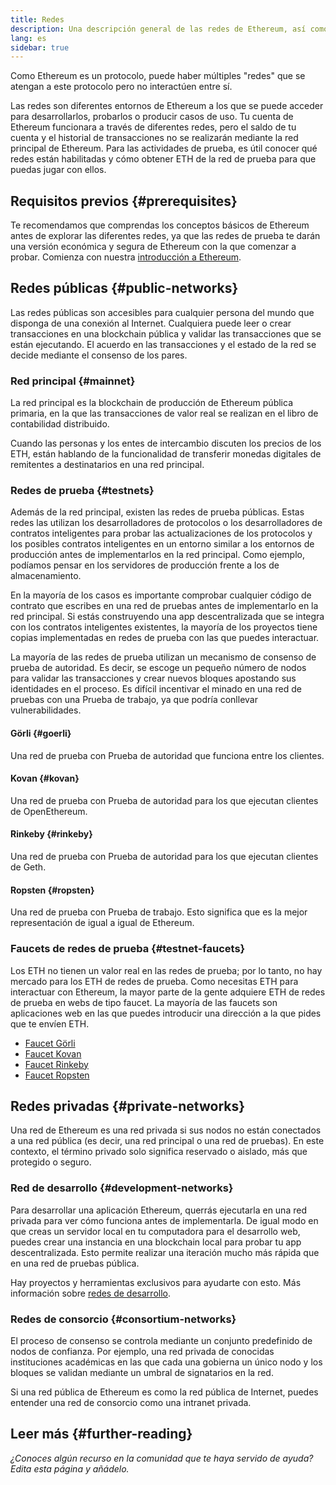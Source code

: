 ```yaml
---
title: Redes
description: Una descripción general de las redes de Ethereum, así como de dónde obtener ether (ETH) en la red de prueba y cómo probar tu aplicación.
lang: es
sidebar: true
---
```


Como Ethereum es un protocolo, puede haber múltiples "redes" que se atengan a este protocolo pero no interactúen entre sí.

Las redes son diferentes entornos de Ethereum a los que se puede acceder para desarrollarlos, probarlos o producir casos de uso. Tu cuenta de Ethereum funcionara a través de diferentes redes, pero el saldo de tu cuenta y el historial de transacciones no se realizarán mediante la red principal de Ethereum. Para las actividades de prueba, es útil conocer qué redes están habilitadas y cómo obtener ETH de la red de prueba para que puedas jugar con ellos.

## Requisitos previos {#prerequisites}

Te recomendamos que comprendas los conceptos básicos de Ethereum antes de explorar las diferentes redes, ya que las redes de prueba te darán una versión económica y segura de Ethereum con la que comenzar a probar. Comienza con nuestra [introducción a Ethereum](/en/developers/docs/intro-to-ethereum/).

## Redes públicas {#public-networks}

Las redes públicas son accesibles para cualquier persona del mundo que disponga de una conexión al Internet. Cualquiera puede leer o crear transacciones en una blockchain pública y validar las transacciones que se están ejecutando. El acuerdo en las transacciones y el estado de la red se decide mediante el consenso de los pares.

### Red principal {#mainnet}

La red principal es la blockchain de producción de Ethereum pública primaria, en la que las transacciones de valor real se realizan en el libro de contabilidad distribuido.

Cuando las personas y los entes de intercambio discuten los precios de los ETH, están hablando de la funcionalidad de transferir monedas digitales de remitentes a destinatarios en una red principal.

### Redes de prueba {#testnets}

Además de la red principal, existen las redes de prueba públicas. Estas redes las utilizan los desarrolladores de protocolos o los desarrolladores de contratos inteligentes para probar las actualizaciones de los protocolos y los posibles contratos inteligentes en un entorno similar a los entornos de producción antes de implementarlos en la red principal. Como ejemplo, podíamos pensar en los servidores de producción frente a los de almacenamiento.

En la mayoría de los casos es importante comprobar cualquier código de contrato que escribes en una red de pruebas antes de implementarlo en la red principal. Si estás construyendo una app descentralizada que se integra con los contratos inteligentes existentes, la mayoría de los proyectos tiene copias implementadas en redes de prueba con las que puedes interactuar.

La mayoría de las redes de prueba utilizan un mecanismo de consenso de prueba de autoridad. Es decir, se escoge un pequeño número de nodos para validar las transacciones y crear nuevos bloques apostando sus identidades en el proceso. Es difícil incentivar el minado en una red de pruebas con una Prueba de trabajo, ya que podría conllevar vulnerabilidades.

#### Görli {#goerli}

Una red de prueba con Prueba de autoridad que funciona entre los clientes.

#### Kovan {#kovan}

Una red de prueba con Prueba de autoridad para los que ejecutan clientes de OpenEthereum.

#### Rinkeby {#rinkeby}

Una red de prueba con Prueba de autoridad para los que ejecutan clientes de Geth.

#### Ropsten {#ropsten}

Una red de prueba con Prueba de trabajo. Esto significa que es la mejor representación de igual a igual de Ethereum.

### Faucets de redes de prueba {#testnet-faucets}

Los ETH no tienen un valor real en las redes de prueba; por lo tanto, no hay mercado para los ETH de redes de prueba. Como necesitas ETH para interactuar con Ethereum, la mayor parte de la gente adquiere ETH de redes de prueba en webs de tipo faucet. La mayoría de las faucets son aplicaciones web en las que puedes introducir una dirección a la que pides que te envíen ETH.

- [Faucet Görli](https://faucet.goerli.mudit.blog/)
- [Faucet Kovan](https://faucet.kovan.network/)
- [Faucet Rinkeby](https://faucet.rinkeby.io/)
- [Faucet Ropsten](https://faucet.ropsten.be/)

## Redes privadas {#private-networks}

Una red de Ethereum es una red privada si sus nodos no están conectados a una red pública (es decir, una red principal o una red de pruebas). En este contexto, el término privado solo significa reservado o aislado, más que protegido o seguro.

### Red de desarrollo {#development-networks}

Para desarrollar una aplicación Ethereum, querrás ejecutarla en una red privada para ver cómo funciona antes de implementarla. De igual modo en que creas un servidor local en tu computadora para el desarrollo web, puedes crear una instancia en una blockchain local para probar tu app descentralizada. Esto permite realizar una iteración mucho más rápida que en una red de pruebas pública.

Hay proyectos y herramientas exclusivos para ayudarte con esto. Más información sobre [redes de desarrollo](/developers/docs/development-networks/).

### Redes de consorcio {#consortium-networks}

El proceso de consenso se controla mediante un conjunto predefinido de nodos de confianza. Por ejemplo, una red privada de conocidas instituciones académicas en las que cada una gobierna un único nodo y los bloques se validan mediante un umbral de signatarios en la red.

Si una red pública de Ethereum es como la red pública de Internet, puedes entender una red de consorcio como una intranet privada.

<!-- TODO

## Interacting with testnets

### Your own local network {#your-own-local-network}

`geth -—networkid="12345" console`

### Testnets {#testnets-1}

Wallets like MetaMask or MyEtherWallet will allow you to switch networks so you can test your apps using your test ETH.

-->

## Leer más {#further-reading}

_¿Conoces algún recurso en la comunidad que te haya servido de ayuda? Edita esta página y añádelo._
